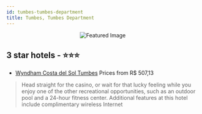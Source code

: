 ```yaml
---
id: tumbes-tumbes-department
title: Tumbes, Tumbes Department
---
```


<center><img src="https://i.travelapi.com/hotels/5000000/4850000/4849400/4849364/832205f4_z.jpg" alt="Featured Image" /></center>


##  3 star hotels - ⭐️⭐️⭐️

-    [Wyndham Costa del Sol Tumbes](https://us.hurb.com/hotels/tumbes/wyndham-costa-del-sol-tumbes-JNP-JP194403?cmp=18055) Prices from R$ 507,13
   > Head straight for the casino, or wait for that lucky feeling while you enjoy one of the other recreational opportunities, such as an outdoor pool and a 24-hour fitness center. Additional features at this hotel include complimentary wireless Internet 
